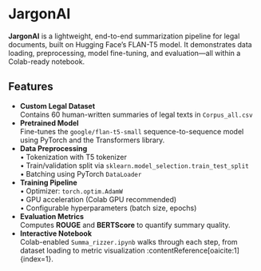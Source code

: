 # JargonAI

**JargonAI** is a lightweight, end-to-end summarization pipeline for legal documents, built on Hugging Face’s FLAN-T5 model. It demonstrates data loading, preprocessing, model fine-tuning, and evaluation—all within a Colab-ready notebook.

## Features

- **Custom Legal Dataset**  
  Contains 60 human-written summaries of legal texts in `Corpus_all.csv` 
- **Pretrained Model**  
  Fine-tunes the `google/flan-t5-small` sequence-to-sequence model using PyTorch and the Transformers library.
- **Data Preprocessing**  
  • Tokenization with T5 tokenizer  
  • Train/validation split via `sklearn.model_selection.train_test_split`  
  • Batching using PyTorch `DataLoader`
- **Training Pipeline**  
  • Optimizer: `torch.optim.AdamW`  
  • GPU acceleration (Colab GPU recommended)  
  • Configurable hyperparameters (batch size, epochs)
- **Evaluation Metrics**  
  Computes **ROUGE** and **BERTScore** to quantify summary quality.
- **Interactive Notebook**  
  Colab-enabled `Summa_rizzer.ipynb` walks through each step, from dataset loading to metric visualization :contentReference[oaicite:1]{index=1}.



